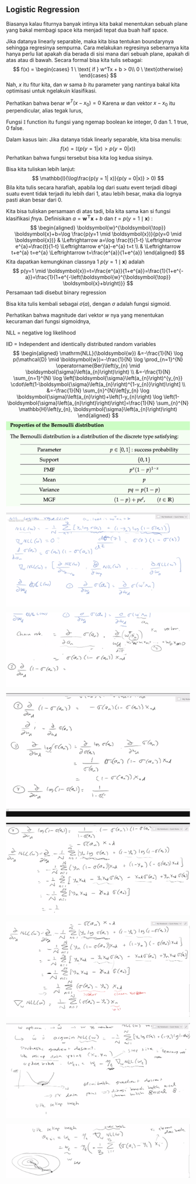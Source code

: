 ## Logistic Regression

Biasanya kalau fiturnya banyak intinya kita bakal menentukan sebuah plane yang bakal membagi space kita menjadi tepat dua buah half space.

Jika datanya linearly separable, maka kita bisa tentukan boundarynya sehingga regresinya sempurna. Cara melakukan regresinya sebenarnya kita hanya perlu liat apakah dia berada di sisi mana dari sebuah plane, apakah di atas atau di bawah. Secara formal bisa kita tulis sebagai:
$$
f(x) = \begin{cases}
1 \ \text{ if } w^Tx + b > 0\\
0 \ \text{otherwise}
\end{cases}
$$
Nah, $x$ itu fitur kita, dan $w$ sama $b$ itu parameter yang nantinya bakal kita optimisasi untuk ngelakuin klasifikasi.

Perhatikan bahwa benar $w^T(x - x_0) = 0$ Karena $w$ dan vektor $x-x_0$ itu perpendicular, alias tegak lurus,

Fungsi $\mathbb{I}$ function itu fungsi yang ngemap boolean ke integer, 0 dan 1. 1 true, 0 false.

Dalam kasus lain: Jika datanya tidak linearly separable, kita bisa menulis:
$$
f(x) = \mathbb{I}(p(y = 1| x) > p(y= 0 |x))
$$
Perhatikan bahwa fungsi tersebut bisa kita log kedua sisinya.

Bisa kita tuliskan lebih lanjut:
$$
\mathbb{I}(\log\frac{p(y = 1| x)}{p(y = 0|x)} > 0)
$$
Bila kita tulis secara harafiah, apabila log dari suatu event terjadi dibagi suatu event tidak terjadi itu lebih dari 1, atau lebih besar, maka dia lognya pasti akan besar dari 0.

Kita bisa tuliskan persamaan di atas tadi, bila kita sama kan si fungsi klasifikasi $f$nya. Definisikan $a=\boldsymbol{w}^{\boldsymbol{\top}} \boldsymbol{x}+b$ dan $t=p(y=1 \mid \boldsymbol{x})$ :
$$
\begin{aligned}
\boldsymbol{w}^{\boldsymbol{\top}} \boldsymbol{x}+b=\log \frac{p(y=1 \mid \boldsymbol{x})}{p(y=0 \mid \boldsymbol{x})} & \Leftrightarrow a=\log \frac{t}{1-t} \Leftrightarrow e^{a}=\frac{t}{1-t} \Leftrightarrow e^{a}-e^{a} t=t \\
& \Leftrightarrow t+e^{a} t=e^{a} \Leftrightarrow t=\frac{e^{a}}{1+e^{a}}
\end{aligned}
$$
Kita dapatkan kemungkinan classnya 1 $p(y=1 \mid \boldsymbol{x})$ adalah
$$
p(y=1 \mid \boldsymbol{x})=t=\frac{e^{a}}{1+e^{a}}=\frac{1}{1+e^{-a}}=\frac{1}{1+e^{-\left(\boldsymbol{w}^{\boldsymbol{\top}} \boldsymbol{x}+b\right)}}
$$
Persamaan tadi disebut binary regression

Bisa kita tulis kembali sebagai $\sigma(a)$, dengan $\sigma$ adalah fungsi sigmoid.

Perhatikan bahwa magnitude dari vektor $w$ nya yang menentukan kecuraman dari fungsi sigmoidnya,

NLL = negative log likelihood

IID = Independent and identically distributed random variables
$$
\begin{aligned}
\mathrm{NLL}(\boldsymbol{w}) &=-\frac{1}{N} \log p(\mathcal{D} \mid \boldsymbol{w})=-\frac{1}{N} \log \prod_{n=1}^{N} \operatorname{Ber}\left(y_{n} \mid \boldsymbol{\sigma}\left(a_{n}\right)\right) \\
&=-\frac{1}{N} \sum_{n=1}^{N} \log \left[\boldsymbol{\sigma}\left(a_{n}\right)^{y_{n}} \cdot\left(1-\boldsymbol{\sigma}\left(a_{n}\right)^{1-y_{n}}\right)\right] \\
&=-\frac{1}{N} \sum_{n}^{N}\left[y_{n} \log \boldsymbol{\sigma}\left(a_{n}\right)+\left(1-y_{n}\right) \log \left(1-\boldsymbol{\sigma}\left(a_{n}\right)\right)\right]=\frac{1}{N} \sum_{n}^{N} \mathbb{H}\left(y_{n}, \boldsymbol{\sigma}\left(a_{n}\right)\right)
\end{aligned}
$$
![Is geometric distribution part of Bernoulli distribution? - Mathematics  Stack Exchange](ML.assets/HOPN9.png)

![image-20220309155925493](ML.assets/image-20220309155925493.png)



![image-20220309160442474](ML.assets/image-20220309160442474.png)

![image-20220309160742768](ML.assets/image-20220309160742768.png)

![image-20220309161130737](ML.assets/image-20220309161130737.png)

![image-20220309161330582](ML.assets/image-20220309161330582.png)

![image-20220309162750117](ML.assets/image-20220309162750117.png)

![image-20220309163255597](ML.assets/image-20220309163255597.png)
